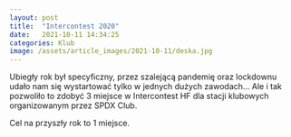 ```yaml
---
layout: post
title:  "Intercontest 2020"
date:   2021-10-11 14:34:25
categories: Klub
image: /assets/article_images/2021-10-11/deska.jpg
---
```


Ubiegły rok był specyficzny, przez szalejącą pandemię oraz lockdownu udało nam się wystartować tylko w jednych dużych
zawodach... Ale i tak pozwoliło to zdobyć 3 miejsce w Intercontest HF dla stacji klubowych organizowanym przez SPDX
Club.

Cel na przyszły rok to 1 miejsce.
